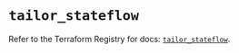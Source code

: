 # `tailor_stateflow`

Refer to the Terraform Registry for docs: [`tailor_stateflow`](https://registry.terraform.io/providers/tailor-platform/tailor/0.0.9/docs/resources/stateflow).
